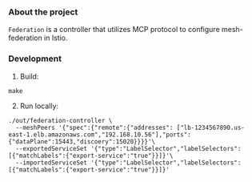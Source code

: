 ### About the project

`Federation` is a controller that utilizes MCP protocol to configure mesh-federation in Istio.

### Development
1. Build:
```shell
make
```
2. Run locally:
```shell
./out/federation-controller \
  --meshPeers '{"spec":{"remote":{"addresses": ["lb-1234567890.us-east-1.elb.amazonaws.com","192.168.10.56"],"ports":{"dataPlane":15443,"discoery":15020}}}}'\
  --exportedServiceSet '{"type":"LabelSelector","labelSelectors":[{"matchLabels":{"export-service":"true"}}]}'\
  --importedServiceSet '{"type":"LabelSelector","labelSelectors":[{"matchLabels":{"export-service":"true"}}]}'
```
